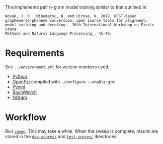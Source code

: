 This implements pair n-gram model training similar to that outlined in:

    Novak, J. R., Minematsu, N. and Hirose, K. 2012. WFST-based 
    grapheme-to-phoneme conversion: open source tools for alignment,
    model-building and decoding. _10th International Workshop on Finite State
    Methods and Natural Language Processing_, 45-49.

Requirements
============

See `../environment.yml` for version numbers used.

-   [Python](https://www.python.org/)
-   [OpenFst](http://www.openfst.org/) compiled with `./configure --enable-grm`
-   [Pynini](http://pynini.opengrm.org/)
-   [BaumWelch](http://baumwelch.opengrm.org/)
-   [NGram](http://ngram.opengrm.org/)

Workflow
========

Run [`sweep`](sweep). This may take a while. When the sweep is complete, results
are stored in the [`dev-scores/`](dev-scores/) and
[`test-scores/`](test-scores/) directories.
